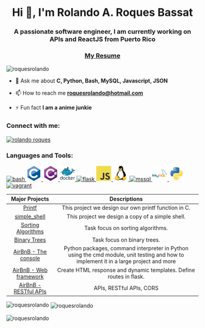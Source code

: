 <h1 align="center">Hi 👋, I'm Rolando A. Roques Bassat</h1>
<h3 align="center">A passionate software engineer, I am currently working on APIs and ReactJS from Puerto Rico</h3>
<h3 align="center"><a href="https://github.com/roquesrolando/resume/blob/main/resume_rolando.pdf">My Resume</a></h3>

<p align="left"> <img src="https://komarev.com/ghpvc/?username=roquesrolando&label=Profile%20views&color=0e75b6&style=flat" alt="roquesrolando" /> </p>

- 💬 Ask me about **C, Python, Bash, MySQL, Javascript, JSON**

- 📫 How to reach me **roquesrolando@hotmail.com**

- ⚡ Fun fact **I am a anime junkie**

<h3 align="left">Connect with me:</h3>
<p align="left">
<a href="https://linkedin.com/in/Rolando Roques" target="blank"><img align="center" src="https://raw.githubusercontent.com/rahuldkjain/github-profile-readme-generator/master/src/images/icons/Social/linked-in-alt.svg" alt="rolando roques" height="30" width="40" /></a>
</p>

<h3 align="left">Languages and Tools:</h3>
<p align="left"> <a href="https://www.gnu.org/software/bash/" target="_blank"> <img src="https://www.vectorlogo.zone/logos/gnu_bash/gnu_bash-icon.svg" alt="bash" width="40" height="40"/> </a> <a href="https://www.cprogramming.com/" target="_blank"> <img src="https://raw.githubusercontent.com/devicons/devicon/master/icons/c/c-original.svg" alt="c" width="40" height="40"/> </a> <a href="https://www.w3schools.com/cs/" target="_blank"> <img src="https://raw.githubusercontent.com/devicons/devicon/master/icons/csharp/csharp-original.svg" alt="csharp" width="40" height="40"/> </a> <a href="https://www.docker.com/" target="_blank"> <img src="https://raw.githubusercontent.com/devicons/devicon/master/icons/docker/docker-original-wordmark.svg" alt="docker" width="40" height="40"/> </a> <a href="https://flask.palletsprojects.com/" target="_blank"> <img src="https://www.vectorlogo.zone/logos/pocoo_flask/pocoo_flask-icon.svg" alt="flask" width="40" height="40"/> </a> <a href="https://developer.mozilla.org/en-US/docs/Web/JavaScript" target="_blank"> <img src="https://raw.githubusercontent.com/devicons/devicon/master/icons/javascript/javascript-original.svg" alt="javascript" width="40" height="40"/> </a> <a href="https://www.linux.org/" target="_blank"> <img src="https://raw.githubusercontent.com/devicons/devicon/master/icons/linux/linux-original.svg" alt="linux" width="40" height="40"/> </a> <a href="https://www.microsoft.com/en-us/sql-server" target="_blank"> <img src="https://www.svgrepo.com/show/303229/microsoft-sql-server-logo.svg" alt="mssql" width="40" height="40"/> </a> <a href="https://www.mysql.com/" target="_blank"> <img src="https://raw.githubusercontent.com/devicons/devicon/master/icons/mysql/mysql-original-wordmark.svg" alt="mysql" width="40" height="40"/> </a> <a href="https://www.python.org" target="_blank"> <img src="https://raw.githubusercontent.com/devicons/devicon/master/icons/python/python-original.svg" alt="python" width="40" height="40"/> </a> <a href="https://www.vagrantup.com/" target="_blank"> <img src="https://www.vectorlogo.zone/logos/vagrantup/vagrantup-icon.svg" alt="vagrant" width="40" height="40"/> </a> </p>

|     Major Projects     |                                                              Descriptions                                                             |
|:----------------------:|:-------------------------------------------------------------------------------------------------------------------------------------:|
|       <a href="https://github.com/roquesrolando/printf.git">Printf</a>         |                                          This project we design our own printf function in C.                                         |
|       <a href="https://github.com/roquesrolando/simple_shell.git">simple_shell</a>      |                                            This project we design a copy of a simple shell.                                           |
|   <a href="https://github.com/roquesrolando/sorting_algorithms.git">Sorting Algorithms</a>   |                                                   Task focus on sorting algorithms.                                                   |
|      <a href="https://github.com/roquesrolando/binary_trees.git">Binary Trees</a>      |                                                      Task focus on binary trees.                                                      |
|  <a href="https://github.com/roquesrolando/AirBnB_clone.git">AirBnB - The console</a>  | Python packages, command interpreter in Python using the cmd module, unit testing and how to implement it in a large project and more |
|  <a href="https://github.com/roquesrolando/AirBnB_clone_v2.git">AirBnB - Web framework</a> |                                  Create HTML response and dynamic templates. Define routes in flask.                                  |
|  <a href="https://github.com/roquesrolando/AirBnB_clone_v4.git">AirBnB - RESTful APIs</a>  |                                                        APIs, RESTful APIs, CORS                                                       |

<p><img align="left" src="https://github-readme-stats.vercel.app/api/top-langs?username=roquesrolando&show_icons=true&locale=en&layout=compact&theme=radical" alt="roquesrolando" /></p>

<p>&nbsp;<img align="center" src="https://github-readme-stats.vercel.app/api?username=roquesrolando&show_icons=true&theme=radical" alt="roquesrolando" /></p>

<p><img align="center" src="https://github-readme-streak-stats.herokuapp.com/?user=roquesrolando&theme=radical" alt="roquesrolando" /></p>
